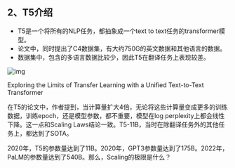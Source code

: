 ## 2、T5介绍

- T5是一个将所有的NLP任务，都抽象成一个text to text任务的transformer模型。
- 论文中，同时提出了C4数据集，有大约750G的英文数据和其他语言的数据。
- 数据集中，包含的多语言数据比较少，因此T5在翻译任务上表现较差。

![img](https://picx.zhimg.com/80/v2-9bc1a529196895375371a42e185125d0_1440w.png)

Exploring the Limits of Transfer Learning with a Unified Text-to-Text Transformer

在T5的论文中，作者提到，当计算量扩大4倍，无论将这些计算量变成更多的训练数据，训练epoch，还是模型参数，都不重要，模型在log perplexity上都会线性下降。这一点和Scaling Laws结论一致。T5-11B，当时在除翻译任务外的其他任务上，都达到了SOTA。

2020年，T5的参数量达到了11B。2020年，GPT3参数量达到了175B。2022年，PaLM的参数量达到了540B。那么，Scaling的极限是什么？